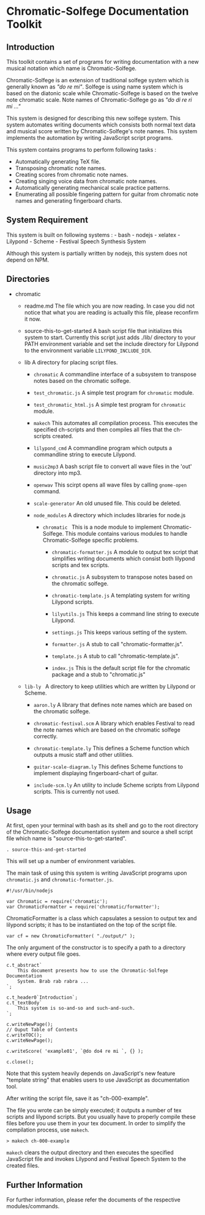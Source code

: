 
Chromatic-Solfege Documentation Toolkit
=======================================

## Introduction

This toolkit contains a set of programs for writing documentation with a 
new musical notation which name is Chromatic-Solfege. 

Chromatic-Solfege is an extension of traditional solfege system which is
generally known as *"do re mi"*. Solfege is using name system which is based on
the diatonic scale while Chromatic-Solfege is based on the twelve note
chromatic scale. Note names of Chromatic-Solfege go as *"do di re ri mi ..."*

This system is designed for describing this new solfege system.  This system
automates writing documents which consists both normal text data and musical
score written by Chromatic-Solfege's note names. This system implements the
automation by writing JavaScript script programs.

This system contains programs to perform following tasks : 

- Automatically generating TeX file.
- Transposing chromatic note names.
- Creating scores from chromatic note names.
- Creating singing voice data from chromatic note names.
- Automatically generating mechanical scale practice patterns.
- Enumerating all possible fingering pattern for guitar from chromatic note
  names and generating fingerboard charts.

## System Requirement

This system is built on following systems :
	- bash
	- nodejs 
	- xelatex
	- Lilypond
	- Scheme
	- Festival Speech Synthesis System

Although this system is partially written by nodejs, this system does not depend on NPM.

## Directories

+ chromatic
	- readme.md
		The file which you are now reading. In case you did not notice that
		what you are reading is actually this file, please reconfirm it now.

	- source-this-to-get-started
		A bash script file that initializes this system to start. Currently
		this script just adds ./lib/ directory to your PATH environment
		variable and set the include directory for Lilypond to the environment variable
		`LILYPOND_INCLUDE_DIR`.

	+ lib
		A directory for placing script files.

		- `chromatic` 
			A commandline interface of a subsystem to transpose notes based on the
			chromatic solfege.

		- `test_chromatic.js`
			A simple test program for `chromatic` module.

		- `test_chromatic_html.js`
			A simple test program for `chromatic` module.

		- `makech`
			This automates all compilation process. This executes the specified
			ch-scripts and then compiles all files that the ch-scripts created.

		- `lilypond_cmd`
			A commandline program which outputs a commandline string to execute
			Lilypond.

		- `music2mp3`
			A bash script file to convert all wave files in the 'out' directory
			into mp3.
		- `openwav`
			This scirpt opens all wave files by calling `gnome-open` command.

		- `scale-generator`
			An old unused file. This could be deleted.

		+ `node_modules`
			A directory which includes libraries for node.js 

			+ `chromatic `
				This is a node module to implement Chromatic-Solfege. This module
				contains various modules to handle Chromatic-Solfege specific
				problems.

				- `chromatic-formatter.js`
					A module to output tex script that simplifies writing documents
					which consist both lilypond scripts and tex scripts.
					  
				- `chromatic.js`
					A subsystem to transpose notes based on the chromatic solfege.

				- `chromatic-template.js`
					A templating system for writing Lilypond scripts.

				- `lilyutils.js`
					This keeps a command line string to execute Lilypond.

				- `settings.js`
					This keeps various setting of the system.

				- `formatter.js`
					A stub to call "chromatic-formatter.js".
				- `template.js`
					A stub to call "chromatic-template.js".

				- `index.js`
					This is the default script file for the chromatic package and a
					stub to "chromatic.js"

	+ `lib-ly `
		A directory to keep utilities which are written by Lilypond or Scheme.

		- `aaron.ly`
			A library that defines note names which are based on the chromatic
			solfege.

		- `chromatic-festival.scm`
			A library which enables Festival to read the note names which are based
			on the chromatic solfege correctly.

		- `chromatic-template.ly`
			This defines a Scheme function which outputs a music staff and other
			utilities.

		- `guitar-scale-diagram.ly`
			This defines Scheme functions to implement displaying fingerboard-chart
			of guitar.
		
		- `include-scm.ly`
			An utility to include Scheme scripts from Lilypond scripts. This is
			currently not used.


## Usage

At first, open your terminal with bash as its shell and go to the root
directory of the Chromatic-Solfege documentation system and source a shell
script file which name is "source-this-to-get-started".

	. source-this-and-get-started

This will set up a number of environment variables. 

The main task of using this system is writing JavaScript programs upon
`chromatic.js` and `chromatic-formatter.js`.

	#!/usr/bin/nodejs

	var Chromatic = require('chromatic');
	var ChromaticFormatter = require('chromatic/formatter');

ChromaticFormatter is a class which capsulates a session to output tex and
lilypond scripts; it has to be instantiated on the top of the script file.

	var cf = new ChromaticFormatter( "./output/" );

The only argument of the constructor is to specify a path to a directory where
every output file goes.

    c.t_abstract`
		This document presents how to use the Chromatic-Solfege Documentation
		System. Brab rab rabra ...
	`;

	c.t_header0`Introduction`;
	c.t_textBody`
		This system is so-and-so and such-and-such.
	`;

    c.writeNewPage();
	// Ouput Table of Contents
    c.writeTOC();
    c.writeNewPage();

    c.writeScore( 'example01', `@do do4 re mi `, {} );
	
    c.close();

Note that this system heavily depends on JavaScript's new feature "template
string" that enables users to use JavaScript as documentation tool.

After writing the script file, save it as "ch-000-example".

The file you wrote can be simply executed; it outputs a number of tex scripts
and lilypond scripts. But you usually have to properly compile these files
before you use them in your tex document.  In order to simplify the compilation
process, use `makech`.

	> makech ch-000-example

`makech` clears the output directory and then executes the specified
JavaScript file and invokes Lilypond and Festival Speech System to the created
files.

## Further Information

For further information, please refer the documents of the respective
modules/commands.




[modeline]: # ( vim: set noexpandtab fenc=utf-8 spell spl=en: )
